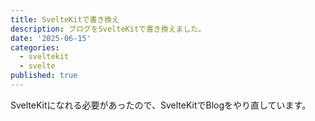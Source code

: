 ```yaml
---
title: SvelteKitで書き換え
description: ブログをSvelteKitで書き換えました。
date: '2025-06-15'
categories:
  - sveltekit
  - svelte
published: true
---
```


SvelteKitになれる必要があったので、SvelteKitでBlogをやり直しています。